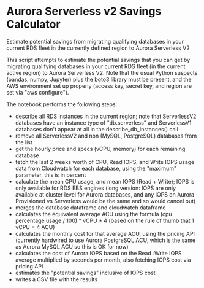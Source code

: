 # Aurora Serverless v2 Savings Calculator
Estimate potential savings from migrating qualifying databases in your current RDS fleet in the currently defined region to Aurora Serverless V2

This script attempts to estimate the potential savings that you can get by migrating qualifying databases in your current RDS fleet (in the current active region) to Aurora Serverless V2.  Note that the usual Python suspects (pandas, numpy, Jupyter) plus the boto3 library must be present, and the AWS environment set up properly (access key, secret key, and region are set via "aws configure").

The notebook performs the following steps:

- describe all RDS instances in the current region; note that ServerlessV2 databases have an instance type of "db.serverless" and ServerlessV1 databases don't appear at all in the describe_db_instances() call
- remove all ServerlessV2 and non (MySQL, PostgreSQL) databases from the list
- get the hourly price and specs (vCPU, memory) for each remaining database
- fetch the last 2 weeks worth of CPU, Read IOPS, and Write IOPS usage data from Cloudwatch for each database,  using the "maximum" parameter, this is in percent
- calculate the mean CPU usage, and mean IOPS (Read + Write); IOPS is only available for RDS EBS engines (long version: IOPS are only available at cluster level for Aurora databases, and any IOPS on Aurora Provisioned vs Serverless would be the same and so would cancel out)
- merges the database dataframe and cloudwatch dataframe
- calculates the equivalent average ACU using the formula (cpu percentage usage / 100) * vCPU * 4 (based on the rule of thumb that 1 vCPU = 4 ACU)
- calculates the monthly cost for that average ACU, using the pricing API (currently hardwired to use Aurora PostgreSQL ACU, which is the same as Aurora MySQL ACU so this is OK for now)
- calculates the cost of Aurora IOPS based on the Read+Write IOPS average multiplied by seconds per month, also fetching IOPS cost via pricing API
- estimates the "potential savings" inclusive of IOPS cost
- writes a CSV file with the results

